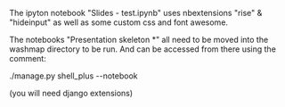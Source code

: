 The ipyton notebook "Slides - test.ipynb" uses nbextensions "rise" & "hideinput" as well as some custom css and font awesome.

The notebooks "Presentation skeleton *" all need to be moved into the washmap directory to be run. And can be accessed from there
using the comment:

./manage.py shell_plus --notebook

(you will need django extensions)
